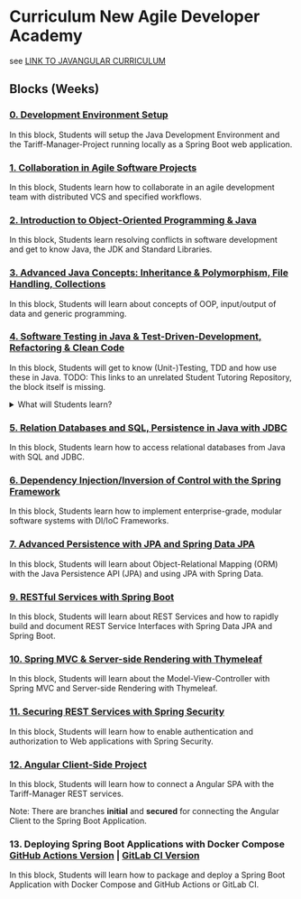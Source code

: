 # Curriculum New Agile Developer Academy

see [LINK TO JAVANGULAR CURRICULUM]()

## Blocks (Weeks)

### [0. Development Environment Setup](blocks/0_Setup/content.md)

In this block, Students will setup the Java Development Environment and the Tariff-Manager-Project running locally as a Spring Boot web application.

### [1. Collaboration in Agile Software Projects](blocks/1_Collaboration/content.md)

In this block, Students learn how to collaborate in an agile development team with distributed VCS and specified workflows.

### [2. Introduction to Object-Oriented Programming & Java](blocks/2_Java_Intro/content.md)

In this block, Students learn resolving conflicts in software development and get to know Java, the JDK and Standard Libraries.

### [3. Advanced Java Concepts: Inheritance & Polymorphism, File Handling, Collections](blocks/3_Advanced_Java/content.md)

In this block, Students will learn about concepts of OOP, input/output of data and generic programming.

### [4. Software Testing in Java & Test-Driven-Development, Refactoring & Clean Code](https://github.com/WildCodeSchool/st-clever-testing-mocking-asserting)

In this block, Students will get to know (Unit-)Testing, TDD and how use these in Java.
TODO: This links to an unrelated Student Tutoring Repository, the block itself is missing.

<details>
    <summary>What will Students learn?</summary>

* What is TDD?
* How to do TDD in Java and Spring (Boot)
* Refactoring, TDD & Clean Code
* Testcategories (Unit, Integration, ...) and Mocking
* Deep Dive: JUnit5, AssertJ, Mockito

</details>

### [5. Relation Databases and SQL, Persistence in Java with JDBC](blocks/5_Java_SQL_JDBC/content.md)

In this block, Students learn how to access relational databases from Java with SQL and JDBC.

### [6. Dependency Injection/Inversion of Control with the Spring Framework](blocks/6_Spring_Introduction/content.md)

In this block, Students learn how to implement enterprise-grade, modular software systems with DI/IoC Frameworks.

### [7. Advanced Persistence with JPA and Spring Data JPA](blocks/7_Spring_Data_JPA/content.md)

In this block, Students will learn about Object-Relational Mapping (ORM) with the Java Persistence API (JPA) and using JPA with Spring Data.

### [9. RESTful Services with Spring Boot](blocks/9_Spring_Boot_REST/content.md)

In this block, Students will learn about REST Services and how to rapidly build and document REST Service Interfaces with Spring Data JPA and Spring Boot.

### [10. Spring MVC & Server-side Rendering with Thymeleaf](blocks/10_REST_Client_HTMX/content.md)

In this block, Students will learn about the Model-View-Controller with Spring MVC and Server-side Rendering with Thymeleaf.

### [11. Securing REST Services with Spring Security](blocks/11_Securing_Spring_Security/content.md)

In this block, Students will learn how to enable authentication and authorization to Web applications with Spring Security. 

### [12. Angular Client-Side Project](https://github.com/WildCodeSchool/angular-tariff-manager-client)

In this block, Students will learn how to connect a Angular SPA with the Tariff-Manager REST services.

Note: There are branches **initial** and **secured** for connecting the Angular Client to the Spring Boot Application. 

### 13. Deploying Spring Boot Applications with Docker Compose [GitHub Actions Version](https://github.com/WildCodeSchool/skill2hire-docker-ghactions) | [GitLab CI Version](https://gitlab.com/ice09/skill2hire-docker-gitlabci)

In this block, Students will learn how to package and deploy a Spring Boot Application with Docker Compose and GitHub Actions or GitLab CI.
